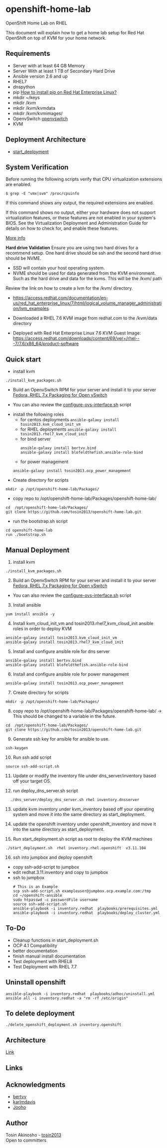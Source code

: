 # openshift-home-lab
OpenShift Home Lab on RHEL

This document will explain how to get a home lab setup for Red Hat OpenShift on top of KVM for your home network.

## Requirements
* Server with at least 64 GB Memory
* Server With at least 1 TB of Secondary Hard Drive
* Ansible version 2.6 and up
* RHEL7
* dnspython
* pip [How to install pip on Red Hat Enterprise Linux?](https://access.redhat.com/solutions/1519803)
* mkdir ~/keys
* mkdir /kvm
* mkdir /kvm/kvmdata
* mkdir /kvm/kvmimages/
* OpenvSwitch  [openvswitch](https://www.linuxtechi.com/install-use-openvswitch-kvm-centos-7-rhel-7/)
* KVM


## Deployment Architecture
* [start_deployment](architecture/start_deployment_arch_diagram.png)

## System Verification
Before running the following scripts verify that CPU virtualization extensions are enabled.

```
$ grep -E "vmx|svm" /proc/cpuinfo
```
If this command shows any output, the required extensions are enabled.

If this command shows no output, either your hardware does not support virtualization features, or these features are not enabled in your system's BIOS. See the Virtualization Deployment and Administration Guide for details on how to check for, and enable these features.

[More info](https://access.redhat.com/articles/1344173#Q_how-verify-enable-cpu-extensions)

**Hard drive Validation**
Ensure you are using two hard drives for a recommend setup. One hard drive should be ssh and the second hard drive should be NVME.
* SSD will contain your host operating system.
* NVME should be used for data generated from the KVM environment. Such as the hard drive and data for the kvms. This will be the /kvm/ path

Review the link on how to create a lvm for the /kvm/ directory.
* https://access.redhat.com/documentation/en-us/red_hat_enterprise_linux/7/html/logical_volume_manager_administration/lvm_examples

* Downloaded a RHEL 7.6 KVM image from redhat.com to the /kvm/data directory
- Deployed with Red Hat Enterprise Linux 7.6 KVM Guest Image: https://access.redhat.com/downloads/content/69/ver=/rhel---7/7.6/x86_64/product-software

## Quick start

* install kvm
```
./install_kvm_packages.sh
```
* Build an OpenvSwitch RPM for your server and install it to your server [Fedora, RHEL 7.x Packaging for Open vSwitch](http://docs.openvswitch.org/en/latest/intro/install/fedora/)
- You can also review the [configure-ovs-interface.sh](scripts/configure-ovs-interface.sh) script
* install the following roles
  - for centos deployments ```ansible-galaxy install tosin2013.kvm_cloud_init_vm```
  - for RHEL deployments ```ansible-galaxy install tosin2013.rhel7_kvm_cloud_init```
  - for bind server
    ```
    ansible-galaxy install bertvv.bind
    ansible-galaxy install blofeldthefish.ansible-role-bind
    ```
  - for power management
  ```
  ansible-galaxy install tosin2013.ocp_power_management
  ```
* Create directory for scripts
```
mkdir -p /opt/openshift-home-lab/Packages/
```
* copy repo to /opt/openshift-home-lab/Packages/openshift-home-lab/
```
cd  /opt/openshift-home-lab/Packages/
git clone https://github.com/tosin2013/openshift-home-lab.git
```

* run the bootstrap.sh script
```
cd openshift-home-lab
run ./bootstrap.sh
```

## Manual Deployment

1. install kvm
```
./install_kvm_packages.sh
```
2. Build an OpenvSwitch RPM for your server and install it to your server [Fedora, RHEL 7.x Packaging for Open vSwitch](http://docs.openvswitch.org/en/latest/intro/install/fedora/)
- You can also review the [configure-ovs-interface.sh](scripts/configure-ovs-interface.sh) script

3. Install ansible
```
yum install ansible -y
```

4. Install  kvm_cloud_init_vm  and tosin2013.rhel7_kvm_cloud_init ansible roles in order to deploy KVM
```
ansible-galaxy install tosin2013.kvm_cloud_init_vm
ansible-galaxy install tosin2013.rhel7_kvm_cloud_init
```
5. Install and configure ansible role for  dns server
```
ansible-galaxy install bertvv.bind
ansible-galaxy install blofeldthefish.ansible-role-bind  
```
6. Install and configure ansible role for power management
```
ansible-galaxy install tosin2013.ocp_power_management
```
7. Create directory for scripts
```
mkdir -p /opt/openshift-home-lab/Packages/
```
8. copy repo to /opt/openshift-home-lab/Packages/openshift-home-lab/ -> This should be changed to a variable  in the future.
```
cd  /opt/openshift-home-lab/Packages/
git clone https://github.com/tosin2013/openshift-home-lab.git
```
9. Generate ssh key for ansible for ansible to use.
```
ssh-keygen
```

10. Run ssh add script
```
source ssh-add-script.sh
```
11. Update or modify the inventory file under dns_server/inventory based off your target OS.

12. run  deploy_dns_server.sh script
```
  ./dns_server/deploy_dns_server.sh rhel inventory.dnsserver
```

13. update kvm inventory under kvm_inventory based off your operating system  and move it into the same directory as start_deployment.

14. update the openshift inventory under openshift_inventory and move it into the same directory as start_deployment.

15. Run start_deployment.sh script as root to deploy the KVM machines
```
./start_deployment.sh  rhel inventory.rhel.openshift  v3.11.104
```

16. ssh into jumpbox and deploy openshift
  - copy ssh-add-script to jumpbox
  - edit redhat.3.11.inventory and copy to jumpbox
  - ssh to jumpbox
    ```
    # This is an Example
    scp ssh-add-script.sh exampleuser@jumpbox.ocp.example.com:/tmp
    cd ~/openshift-ansible
    sudo htpasswd -c passwordFile username
    source ssh-add-script.sh
    ansible-playbook -i inventory.redhat  playbooks/prerequisites.yml
    ansible-playbook -i inventory.redhat  playbooks/deploy_cluster.yml
    ```

## To-Do
* Cleanup functions in start_deployment.sh
* OCP 4.1 Compatibility
* better documentation
* finish manual install documentation
* Test deployment with RHEL8
* Test Deployment with RHEL 7.7


## Uninstall openshift
```
ansible-playbook -i inventory.redhat  playbooks/adhoc/uninstall.yml  
ansible all -i inventory.redhat -a "rm -rf /etc/origin"  
```
## To delete deployment
```
./delete_openshift_deployment.sh inventory.openshift
```

## Architecture
[Link](https://github.com/tosin2013/openshift-home-lab/tree/master/architecture)

## Links

## Acknowledgments
* [bertvv](https://github.com/bertvv)
* [karlmdavis](https://github.com/karlmdavis)
* [Jooho](https://github.com/Jooho)

## Author
Tosin Akinosho - [tosin2013](https://github.com/tosin2013)  
Open to committers  
